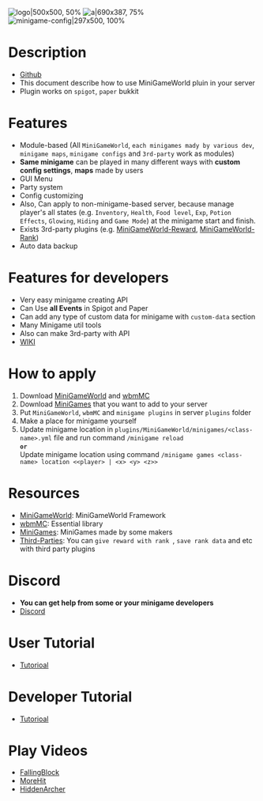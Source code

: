 ![logo|500x500, 50%](upload://pwKxQJCHeZrnSmAuzzSwjAn9xEr.png)
![a|690x387, 75%](upload://5by2HvY9OnbZMeIVF6iHa9h9asN.png)
![minigame-config|297x500, 100%](upload://j5e7TADUWo2PqrnxJfg92RRi5sn.png)



# Description
- [Github](https://github.com/MiniGameWorlds/MiniGameWorld)
- This document describe how to use MiniGameWorld pluin in your server
- Plugin works on `spigot`, `paper` bukkit



# Features
- Module-based (All `MiniGameWorld`, `each minigames mady by various dev`, `minigame maps`, `minigame configs` and `3rd-party` work as modules)
- **Same minigame** can be played in many different ways with **custom config settings**, **maps** made by users
- GUI Menu
- Party system
- Config customizing
- Also, Can apply to non-minigame-based server, because manage player's all states (e.g. `Inventory`, `Health`, `Food level`, `Exp`, `Potion Effects`, `Glowing`, `Hiding` and `Game Mode`) at the minigame start and finish.
- Exists 3rd-party plugins (e.g. [MiniGameWorld-Reward], [MiniGameWorld-Rank])
- Auto data backup

# Features for developers
- Very easy minigame creating API
- Can Use **all Events** in Spigot and Paper
- Can add any type of custom data for minigame with `custom-data` section
- Many Minigame util tools
- Also can make 3rd-party with API
- [WIKI](https://github.com/MiniGameWorlds/MiniGameWorld/blob/main/resources/userWiki/Home.md)



# How to apply
1. Download [MiniGameWorld] and [wbmMC]
2. Download [MiniGames] that you want to add to your server
3. Put `MiniGameWorld`, `wbmMC` and `minigame plugins` in server `plugins` folder
4. Make a place for minigame yourself
5. Update minigame location in `plugins/MiniGameWorld/minigames/<class-name>.yml` file and run command `/minigame reload`  
**`or`**  
Update minigame location using command `/minigame games <class-name> location <<player> | <x> <y> <z>>`  



# Resources
- [MiniGameWorld]: MiniGameWorld Framework
- [wbmMC]: Essential library
- [MiniGames]: MiniGames made by some makers
- [Third-Parties]: You can `give reward with rank `, `save rank data` and etc with third party plugins



# Discord
- __**You can get help from some or your minigame developers**__
- [Discord](https://discord.com/invite/fJbxSy2EjA)




# User Tutorial
- [Tutorioal](https://www.youtube.com/watch?v=sE0vaj0xM8Q)

# Developer Tutorial
- [Tutorioal](https://www.youtube.com/watch?v=ibilvmzcdzs&list=PLOyhTkb3nnYbBtEdS38nkIpyU8RM-pEZd&index=1)



# Play Videos
- [FallingBlock](https://www.youtube.com/watch?v=f6_GAp6FOVs)
- [MoreHit](https://www.youtube.com/watch?v=LhD347CTv2o)
- [HiddenArcher](https://www.youtube.com/watch?v=qgSD38AAc6A)



[MiniGameWorld]: https://github.com/MiniGameWorlds/MiniGameWorld/releases
[wbmMC]: https://github.com/etc-repo/wbmMC/releases
[MiniGames]: https://github.com/MiniGameWorlds/AllMiniGames
[Third-Parties]: https://github.com/MiniGameWorlds
[MiniGameWorld-Reward]: https://github.com/MiniGameWorlds/MiniGameWorld-Reward
[MiniGameWorld-Rank]: https://github.com/MiniGameWorlds/MiniGameWorld-Rank